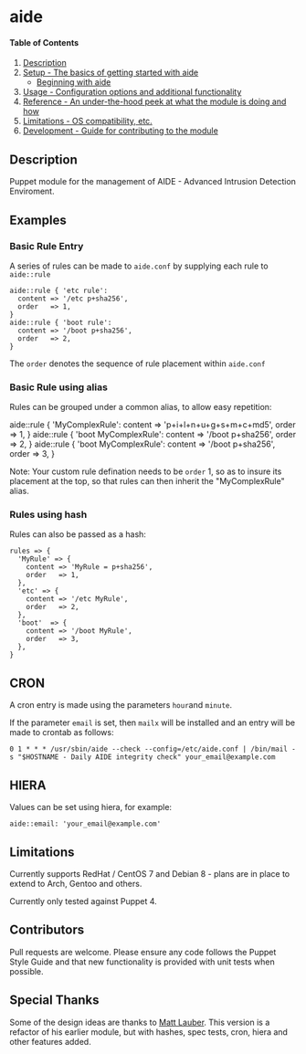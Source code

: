 # aide

#### Table of Contents

1. [Description](#description)
1. [Setup - The basics of getting started with aide](#setup)
    * [Beginning with aide](#beginning-with-aide)
1. [Usage - Configuration options and additional functionality](#usage)
1. [Reference - An under-the-hood peek at what the module is doing and how](#reference)
1. [Limitations - OS compatibility, etc.](#limitations)
1. [Development - Guide for contributing to the module](#development)

## Description

Puppet module for the management of AIDE - Advanced Intrusion Detection
Enviroment.

## Examples

### Basic Rule Entry

A series of rules can be made to `aide.conf` by supplying each rule to `aide::rule`

    aide::rule { 'etc rule':
      content => '/etc p+sha256',
      order   => 1,
    }
    aide::rule { 'boot rule':
      content => '/boot p+sha256',
      order   => 2,
    }

The `order` denotes the sequence of rule placement within `aide.conf`

### Basic Rule using alias

Rules can be grouped under a common alias, to allow easy repetition:

  aide::rule { 'MyComplexRule':
    content => 'p+i+l+n+u+g+s+m+c+md5',
    order   => 1,
  }
  aide::rule { 'boot MyComplexRule':
    content => '/boot p+sha256',
    order   => 2,
  }
  aide::rule { 'boot MyComplexRule':
    content => '/boot p+sha256',
    order   => 3,
  }

Note: Your custom rule defination needs to be `order` 1, so as to insure its placement at
the top, so that rules can then inherit the "MyComplexRule" alias.

### Rules using hash

Rules can also be passed as a hash:

    rules => {
      'MyRule' => {
        content => 'MyRule = p+sha256',
        order   => 1,
      },
      'etc' => {
        content => '/etc MyRule',
        order   => 2,
      },
      'boot'  => {
        content => '/boot MyRule',
        order   => 3,
      },
    }



## CRON

A cron entry is made using the parameters `hour`and `minute`.

If the parameter `email` is set, then `mailx` will be installed and an entry will be made to
crontab as follows:

    0 1 * * * /usr/sbin/aide --check --config=/etc/aide.conf | /bin/mail -s "$HOSTNAME - Daily AIDE integrity check" your_email@example.com

## HIERA

Values can be set using hiera, for example:

    aide::email: 'your_email@example.com'


## Limitations

Currently supports RedHat / CentOS 7 and Debian 8 - plans are in place to extend to Arch,
Gentoo and others.

Currently only tested against Puppet 4.

## Contributors

Pull requests are welcome. Please ensure any code follows the Puppet Style
Guide and that new functionality is provided with unit tests when possible.

## Special Thanks

Some of the design ideas are thanks to [Matt Lauber](https://github.com/mklauber). This
version is a refactor of his earlier module, but with hashes, spec tests, cron, hiera and other features added.
